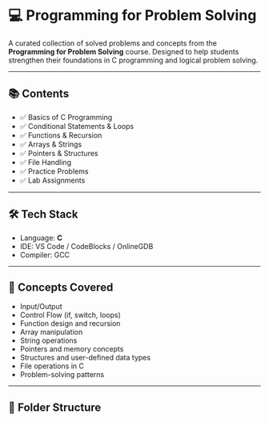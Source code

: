 # 💻 Programming for Problem Solving

A curated collection of solved problems and concepts from the **Programming for Problem Solving** course. Designed to help students strengthen their foundations in C programming and logical problem solving.

---

## 📚 Contents

- ✅ Basics of C Programming  
- ✅ Conditional Statements & Loops  
- ✅ Functions & Recursion  
- ✅ Arrays & Strings  
- ✅ Pointers & Structures  
- ✅ File Handling  
- ✅ Practice Problems  
- ✅ Lab Assignments  

---

## 🛠️ Tech Stack

- Language: **C**
- IDE: VS Code / CodeBlocks / OnlineGDB
- Compiler: GCC

---

## 🧠 Concepts Covered

- Input/Output
- Control Flow (if, switch, loops)
- Function design and recursion
- Array manipulation
- String operations
- Pointers and memory concepts
- Structures and user-defined data types
- File operations in C
- Problem-solving patterns

---

## 📁 Folder Structure

